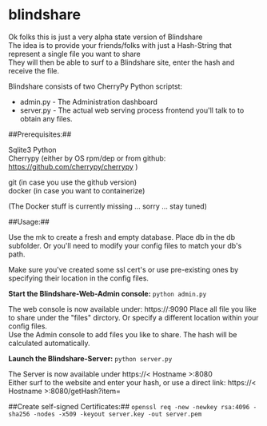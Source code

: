 # blindshare

Ok folks this is just a very alpha state version of Blindshare  
The idea is to provide your friends/folks with just a Hash-String that represent a single file you want to share  
They will then be able to surf to a Blindshare site, enter the hash and receive the file.  

Blindshare consists of two CherryPy Python scriptst:
- admin.py  - The Administration dashboard
- server.py - The actual web serving process frontend you'll talk to to obtain any files.

 
##Prerequisites:##

Sqlite3
Python  
Cherrypy (either by OS rpm/dep or from github: https://github.com/cherrypy/cherrypy )

git (in case you use the github version)  
docker (in case you want to containerize)  

(The Docker stuff is currently missing ... sorry ... stay tuned)

##Usage:##

Use the mk to create a fresh and empty database. Place db in the db subfolder. Or you'll need to modify your config files to match your db's path.  

Make sure you've created some ssl cert's or use pre-existing ones by specifying their location in the config files. 

__Start the Blindshare-Web-Admin console:__
```python admin.py ```

The web console is now available under: https://<hostname>:9090
Place all file you like to share under the "files" dirctory. Or specify a different location within your config files.  
Use the Admin console to add files you like to share. The hash will be calculated automatically.  

__Launch the Blindshare-Server:__
```python server.py ```

The Server is now available under https://< Hostname >:8080  
Either surf to the website and enter your hash, or use a direct link: https://< Hostname >:8080/getHash?item=<hash value>  

##Create self-signed Certificates:##
```openssl req -new -newkey rsa:4096 -sha256 -nodes -x509 -keyout server.key -out server.pem```

